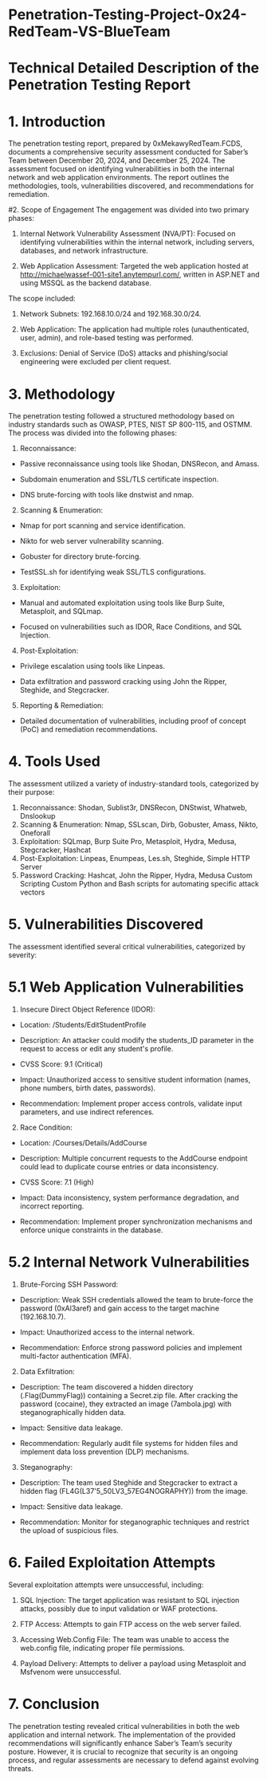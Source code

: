 # Penetration-Testing-Project-0x24-RedTeam-VS-BlueTeam
# Technical Detailed Description of the Penetration Testing Report
# 1. Introduction
The penetration testing report, prepared by 0xMekawyRedTeam.FCDS, documents a comprehensive security assessment conducted for Saber’s Team between December 20, 2024, and December 25, 2024. The assessment focused on identifying vulnerabilities in both the internal network and web application environments. The report outlines the methodologies, tools, vulnerabilities discovered, and recommendations for remediation.

#2. Scope of Engagement
The engagement was divided into two primary phases:

1. Internal Network Vulnerability Assessment (NVA/PT): Focused on identifying vulnerabilities within the internal network, including servers, databases, and network infrastructure.

2. Web Application Assessment: Targeted the web application hosted at http://michaelwassef-001-site1.anytempurl.com/, written in ASP.NET and using MSSQL as the backend database.

The scope included:

1. Network Subnets: 192.168.10.0/24 and 192.168.30.0/24.

2. Web Application: The application had multiple roles (unauthenticated, user, admin), and role-based testing was performed.

3. Exclusions: Denial of Service (DoS) attacks and phishing/social engineering were excluded per client request.

# 3. Methodology
The penetration testing followed a structured methodology based on industry standards such as OWASP, PTES, NIST SP 800-115, and OSTMM. The process was divided into the following phases:

1. Reconnaissance:

- Passive reconnaissance using tools like Shodan, DNSRecon, and Amass.

- Subdomain enumeration and SSL/TLS certificate inspection.

- DNS brute-forcing with tools like dnstwist and nmap.

2. Scanning & Enumeration:

- Nmap for port scanning and service identification.

- Nikto for web server vulnerability scanning.

- Gobuster for directory brute-forcing.

- TestSSL.sh for identifying weak SSL/TLS configurations.

3. Exploitation:

- Manual and automated exploitation using tools like Burp Suite, Metasploit, and SQLmap.

- Focused on vulnerabilities such as IDOR, Race Conditions, and SQL Injection.

4. Post-Exploitation:

- Privilege escalation using tools like Linpeas.

- Data exfiltration and password cracking using John the Ripper, Steghide, and Stegcracker.

5. Reporting & Remediation:

- Detailed documentation of vulnerabilities, including proof of concept (PoC) and remediation recommendations.

# 4. Tools Used
The assessment utilized a variety of industry-standard tools, categorized by their purpose:

1. Reconnaissance:	Shodan, Sublist3r, DNSRecon, DNStwist, Whatweb, Dnslookup
2. Scanning & Enumeration:	Nmap, SSLscan, Dirb, Gobuster, Amass, Nikto, Oneforall
3. Exploitation:	SQLmap, Burp Suite Pro, Metasploit, Hydra, Medusa, Stegcracker, Hashcat
4. Post-Exploitation:	Linpeas, Enumpeas, Les.sh, Steghide, Simple HTTP Server
5. Password Cracking:	Hashcat, John the Ripper, Hydra, Medusa
Custom Scripting	Custom Python and Bash scripts for automating specific attack vectors

# 5. Vulnerabilities Discovered
The assessment identified several critical vulnerabilities, categorized by severity:

# 5.1 Web Application Vulnerabilities
1. Insecure Direct Object Reference (IDOR):

- Location: /Students/EditStudentProfile

- Description: An attacker could modify the students_ID parameter in the request to access or edit any student's profile.

- CVSS Score: 9.1 (Critical)

- Impact: Unauthorized access to sensitive student information (names, phone numbers, birth dates, passwords).

- Recommendation: Implement proper access controls, validate input parameters, and use indirect references.

2. Race Condition:

- Location: /Courses/Details/AddCourse

- Description: Multiple concurrent requests to the AddCourse endpoint could lead to duplicate course entries or data inconsistency.

- CVSS Score: 7.1 (High)

- Impact: Data inconsistency, system performance degradation, and incorrect reporting.

- Recommendation: Implement proper synchronization mechanisms and enforce unique constraints in the database.

# 5.2 Internal Network Vulnerabilities
1. Brute-Forcing SSH Password:

- Description: Weak SSH credentials allowed the team to brute-force the password (0xAl3aref) and gain access to the target machine (192.168.10.7).

- Impact: Unauthorized access to the internal network.

- Recommendation: Enforce strong password policies and implement multi-factor authentication (MFA).

2. Data Exfiltration:

- Description: The team discovered a hidden directory (.Flag(DummyFlag)) containing a Secret.zip file. After cracking the password (cocaine), they extracted an image (7ambola.jpg) with steganographically hidden data.

- Impact: Sensitive data leakage.

- Recommendation: Regularly audit file systems for hidden files and implement data loss prevention (DLP) mechanisms.

3. Steganography:

- Description: The team used Steghide and Stegcracker to extract a hidden flag (FL4G(L37'5_50LV3_57EG4NOGRAPHY)) from the image.

- Impact: Sensitive data leakage.

- Recommendation: Monitor for steganographic techniques and restrict the upload of suspicious files.

# 6. Failed Exploitation Attempts
Several exploitation attempts were unsuccessful, including:

1. SQL Injection: The target application was resistant to SQL injection attacks, possibly due to input validation or WAF protections.

2. FTP Access: Attempts to gain FTP access on the web server failed.

3. Accessing Web.Config File: The team was unable to access the web.config file, indicating proper file permissions.

4. Payload Delivery: Attempts to deliver a payload using Metasploit and Msfvenom were unsuccessful.
# 7. Conclusion
The penetration testing revealed critical vulnerabilities in both the web application and internal network. The implementation of the provided recommendations will significantly enhance Saber’s Team’s security posture. However, it is crucial to recognize that security is an ongoing process, and regular assessments are necessary to defend against evolving threats.
